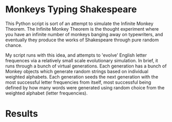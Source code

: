 # Monkeys Typing Shakespeare

This Python script is sort of an attempt to simulate the Infinite Monkey Theorem. The Infinite Monkey Theorem is the thought experiment where you have an infinite number of monkeys banging away on typewriters, and eventually they produce the works of Shakespeare through pure random chance.

My script runs with this idea, and attempts to 'evolve' English letter frequences via a relatively small scale evolutionary simulation. In brief, it runs through a bunch of virtual generations. Each generation has a bunch of Monkey objects which generate random strings based on individual weighted alphabets. Each generation seeds the next generation with the most successful letter frequencies from itself, most successful being defined by how many words were generated using random choice from the weighted alphabet (letter frequencies).

# Results
